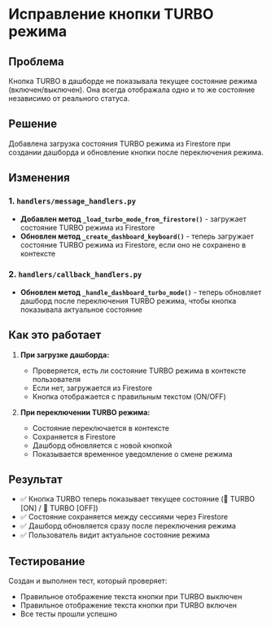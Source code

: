# Исправление кнопки TURBO режима

## Проблема
Кнопка TURBO в дашборде не показывала текущее состояние режима (включен/выключен). Она всегда отображала одно и то же состояние независимо от реального статуса.

## Решение
Добавлена загрузка состояния TURBO режима из Firestore при создании дашборда и обновление кнопки после переключения режима.

## Изменения

### 1. `handlers/message_handlers.py`
- **Добавлен метод `_load_turbo_mode_from_firestore()`** - загружает состояние TURBO режима из Firestore
- **Обновлен метод `_create_dashboard_keyboard()`** - теперь загружает состояние TURBO режима из Firestore, если оно не сохранено в контексте

### 2. `handlers/callback_handlers.py`
- **Обновлен метод `_handle_dashboard_turbo_mode()`** - теперь обновляет дашборд после переключения TURBO режима, чтобы кнопка показывала актуальное состояние

## Как это работает

1. **При загрузке дашборда:**
   - Проверяется, есть ли состояние TURBO режима в контексте пользователя
   - Если нет, загружается из Firestore
   - Кнопка отображается с правильным текстом (ON/OFF)

2. **При переключении TURBO режима:**
   - Состояние переключается в контексте
   - Сохраняется в Firestore
   - Дашборд обновляется с новой кнопкой
   - Показывается временное уведомление о смене режима

## Результат
- ✅ Кнопка TURBO теперь показывает текущее состояние (🚀 TURBO [ON] / 🚀 TURBO [OFF])
- ✅ Состояние сохраняется между сессиями через Firestore
- ✅ Дашборд обновляется сразу после переключения режима
- ✅ Пользователь видит актуальное состояние режима

## Тестирование
Создан и выполнен тест, который проверяет:
- Правильное отображение текста кнопки при TURBO выключен
- Правильное отображение текста кнопки при TURBO включен
- Все тесты прошли успешно
